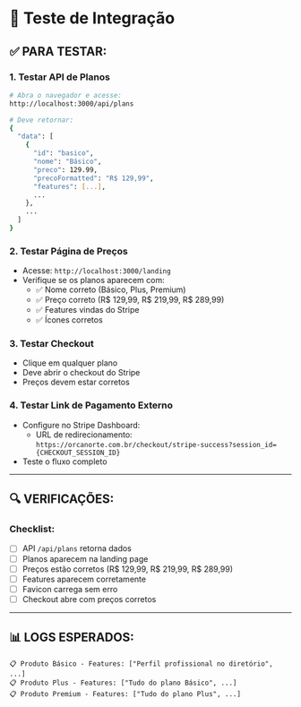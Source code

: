 # 🧪 Teste de Integração

## ✅ PARA TESTAR:

### 1. **Testar API de Planos**
```bash
# Abra o navegador e acesse:
http://localhost:3000/api/plans

# Deve retornar:
{
  "data": [
    {
      "id": "basico",
      "nome": "Básico",
      "preco": 129.99,
      "precoFormatted": "R$ 129,99",
      "features": [...],
      ...
    },
    ...
  ]
}
```

### 2. **Testar Página de Preços**
- Acesse: `http://localhost:3000/landing`
- Verifique se os planos aparecem com:
  - ✅ Nome correto (Básico, Plus, Premium)
  - ✅ Preço correto (R$ 129,99, R$ 219,99, R$ 289,99)
  - ✅ Features vindas do Stripe
  - ✅ Ícones corretos

### 3. **Testar Checkout**
- Clique em qualquer plano
- Deve abrir o checkout do Stripe
- Preços devem estar corretos

### 4. **Testar Link de Pagamento Externo**
- Configure no Stripe Dashboard:
  - URL de redirecionamento: `https://orcanorte.com.br/checkout/stripe-success?session_id={CHECKOUT_SESSION_ID}`
- Teste o fluxo completo

---

## 🔍 VERIFICAÇÕES:

### Checklist:
- [ ] API `/api/plans` retorna dados
- [ ] Planos aparecem na landing page
- [ ] Preços estão corretos (R$ 129,99, R$ 219,99, R$ 289,99)
- [ ] Features aparecem corretamente
- [ ] Favicon carrega sem erro
- [ ] Checkout abre com preços corretos

---

## 📊 LOGS ESPERADOS:

```
📋 Produto Básico - Features: ["Perfil profissional no diretório", ...]
📋 Produto Plus - Features: ["Tudo do plano Básico", ...]
📋 Produto Premium - Features: ["Tudo do plano Plus", ...]
```

